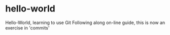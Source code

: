 # hello-world
Hello-World, learning to use Git
Following along on-line guide, this is now an exercise in 'commits'
